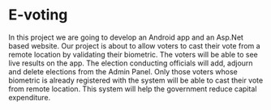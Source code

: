 # E-voting
 In this project we are going to develop an Android app and an Asp.Net based website. Our project is about to allow voters to cast their vote from a remote location by validating their biometric. The voters will be able to see live results on the app. The election conducting officials will add, adjourn and delete elections from the Admin Panel. Only those voters whose biometric is already registered with the system will be able to cast their vote from remote location. This system will help the government reduce capital expenditure.
